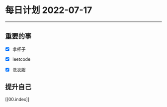 #  每日计划 2022-07-17
---
## 重要的事
- [x]  拿杯子
- [x]  leetcode
- [x] 洗衣服





## 提升自己

  



[[00.index]]








